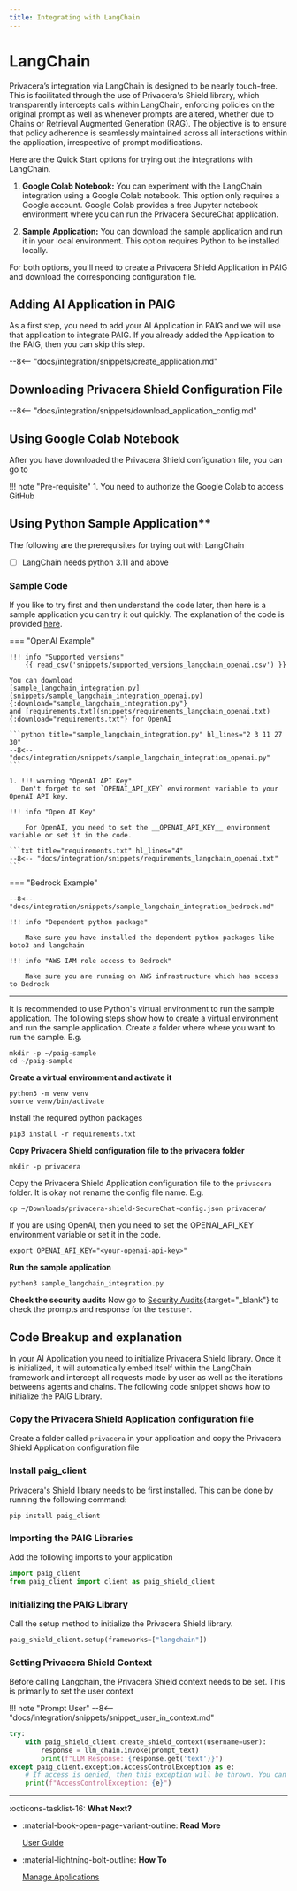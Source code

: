 ```yaml
---
title: Integrating with LangChain
---
```


# LangChain

Privacera’s integration via LangChain is designed to be nearly touch-free. This is facilitated through the use of
Privacera's Shield library, which transparently intercepts calls within LangChain, enforcing policies on the original prompt as
well as whenever prompts are altered, whether due to Chains or Retrieval Augmented Generation (RAG). The objective is to
ensure that policy adherence is seamlessly maintained across all interactions within the application, irrespective of
prompt modifications.

Here are the Quick Start options for trying out the integrations with LangChain.

1. **Google Colab Notebook:** You can experiment with the LangChain integration using a Google Colab notebook. This option only requires a Google account. Google Colab provides a free Jupyter notebook environment where you can run the Privacera SecureChat application.

2. **Sample Application:** You can download the sample application and run it in your local environment. This option requires Python to be installed locally.

For both options, you'll need to create a Privacera Shield Application in PAIG and download the corresponding configuration file.


## **Adding AI Application in PAIG**

<!-- md:go_to_paig /#/ai_applications:Go To PAIG -->

As a first step, you need to add your AI Application in PAIG and we will use that application to integrate PAIG. 
If you already added the Application to the PAIG, then you can skip this step.

--8<-- "docs/integration/snippets/create_application.md"

## **Downloading Privacera Shield Configuration File**

<!-- md:go_to_paig /#/ai_applications:Go To PAIG -->

--8<-- "docs/integration/snippets/download_application_config.md"


## **Using Google Colab Notebook**

After you have downloaded the Privacera Shield configuration file, you can go to
<!-- md:go_to_google_collab https://colab.research.google.com/github/privacera/notebooks/blob/main/paig_langchain_openai.ipynb:Google Colab NoteBook -->

!!! note "Pre-requisite"
    1. You need to authorize the Google Colab to access GitHub


## **Using Python Sample Application****

The following are the prerequisites for trying out with LangChain

- [ ] LangChain needs python 3.11 and above

### **Sample Code**

If you like to try first and then understand the code later, then here is a sample application you can try it out 
quickly. The explanation of the code is provided [here](#ai_applications).

=== "OpenAI Example"

    !!! info "Supported versions"
        {{ read_csv('snippets/supported_versions_langchain_openai.csv') }}

    You can download 
    [sample_langchain_integration.py](snippets/sample_langchain_integration_openai.py){:download="sample_langchain_integration.py"} 
    and [requirements.txt](snippets/requirements_langchain_openai.txt){:download="requirements.txt"} for OpenAI

    ```python title="sample_langchain_integration.py" hl_lines="2 3 11 27 30"
    --8<-- "docs/integration/snippets/sample_langchain_integration_openai.py"
    ```

    1. !!! warning "OpenAI API Key"
       Don't forget to set `OPENAI_API_KEY` environment variable to your OpenAI API key.

    !!! info "Open AI Key"
    
        For OpenAI, you need to set the __OPENAI_API_KEY__ environment variable or set it in the code.

    ```txt title="requirements.txt" hl_lines="4"
    --8<-- "docs/integration/snippets/requirements_langchain_openai.txt"
    ```

=== "Bedrock Example"

    --8<-- "docs/integration/snippets/sample_langchain_integration_bedrock.md"

    !!! info "Dependent python package"
    
        Make sure you have installed the dependent python packages like boto3 and langchain

    !!! info "AWS IAM role access to Bedrock"

        Make sure you are running on AWS infrastructure which has access to Bedrock

---

It is recommended to use Python's virtual environment to run the sample application. The following steps show how to
create a virtual environment and run the sample application. Create a folder where where you want to run the sample. E.g.

```shell
mkdir -p ~/paig-sample
cd ~/paig-sample
```


**Create a virtual environment and activate it**
```shell
python3 -m venv venv
source venv/bin/activate
```

Install the required python packages
```shell
pip3 install -r requirements.txt
```

**Copy Privacera Shield configuration file to the privacera folder**
```shell
mkdir -p privacera
```
Copy the Privacera Shield Application configuration file to the `privacera` folder. It is okay not rename the config 
file name. E.g.

```shell
cp ~/Downloads/privacera-shield-SecureChat-config.json privacera/
```

If you are using OpenAI, then you need to set the OPENAI_API_KEY environment variable or set it in the code.

```shell
export OPENAI_API_KEY="<your-openai-api-key>"
```

**Run the sample application**
```shell
python3 sample_langchain_integration.py
```

**Check the security audits**
Now go to [Security Audits](/#/audits_security){:target="_blank"} to check the prompts and response for the `testuser`.

## **Code Breakup and explanation**

In your AI Application you need to initialize Privacera Shield library. Once it is initialized, it will automatically 
embed itself within the LangChain framework and intercept all requests made by user as well as the iterations
betweens agents and chains. The following code snippet shows how to initialize the PAIG Library.

### **Copy the Privacera Shield Application configuration file**

Create a folder called `privacera` in your application and copy the Privacera Shield Application configuration file

### **Install paig_client**

Privacera's Shield library needs to be first installed. This can be done by running the following command:

```shell
pip install paig_client
```

### **Importing the PAIG Libraries**
Add the following imports to your application

```python
import paig_client
from paig_client import client as paig_shield_client
```

### **Initializing the PAIG Library**

Call the setup method to initialize the Privacera Shield library.

```python
paig_shield_client.setup(frameworks=["langchain"])
```

### **Setting Privacera Shield Context**

Before calling Langchain, the Privacera Shield context needs to be set. This is primarily to set the user context

!!! note "Prompt User"
    --8<-- "docs/integration/snippets/snippet_user_in_context.md"

```python
try:
    with paig_shield_client.create_shield_context(username=user):
        response = llm_chain.invoke(prompt_text)
        print(f"LLM Response: {response.get('text')}")
except paig_client.exception.AccessControlException as e:
    # If access is denied, then this exception will be thrown. You can handle it accordingly.
    print(f"AccessControlException: {e}")
```

---
:octicons-tasklist-16: **What Next?**

<div class="grid cards" markdown>

-   :material-book-open-page-variant-outline: __Read More__

    [User Guide](../../user-guide/)

-   :material-lightning-bolt-outline: __How To__

    [Manage Applications](../user-guide/manage-applications/index)
